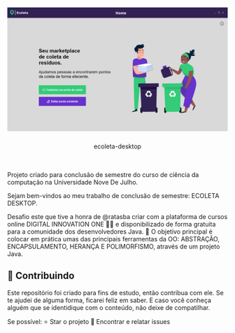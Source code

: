 # ![Dashboard](.github/Captura-de-Tela-(88).png)
<p align="center">ecoleta-desktop</p>
<br/>
<br/>
 Projeto criado para conclusão de semestre do curso de ciência da computação na Universidade Nove De Julho.

 Sejam bem-vindos ao meu trabalho de conclusão de semestre: ECOLETA DESKTOP.

Desafio este que tive a honra de @ratasba criar com a plataforma de cursos online DIGITAL INNOVATION ONE 💛🧡 e disponibilizado de forma gratuita para a comunidade dos desenvolvedores Java.
💎 O objetivo principal é colocar em prática umas das principais ferramentas da OO: ABSTRAÇÃO, ENCAPSULAMENTO, HERANÇA E POLIMORFISMO, através de um projeto Java.


## 🤝 Contribuindo
Este repositório foi criado para fins de estudo, então contribua com ele.
Se te ajudei de alguma forma, ficarei feliz em saber. E caso você conheça alguém que se identidique com o conteúdo, não deixe de compatilhar.

Se possível:
⭐️ Star o projeto
🐛 Encontrar e relatar issues